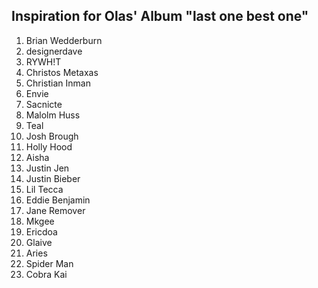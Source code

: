 ## Inspiration for Olas' Album "last one best one"

1. Brian Wedderburn
2. designerdave
3. RYWH!T
4. Christos Metaxas
5. Christian Inman
6. Envie
7. Sacnicte
8. Malolm Huss
9. Teal
10. Josh Brough
11. Holly Hood
12. Aisha
13. Justin Jen
14. Justin Bieber
15. Lil Tecca
16. Eddie Benjamin
17. Jane Remover
18. Mkgee
19. Ericdoa
20. Glaive
21. Aries
22. Spider Man
23. Cobra Kai
